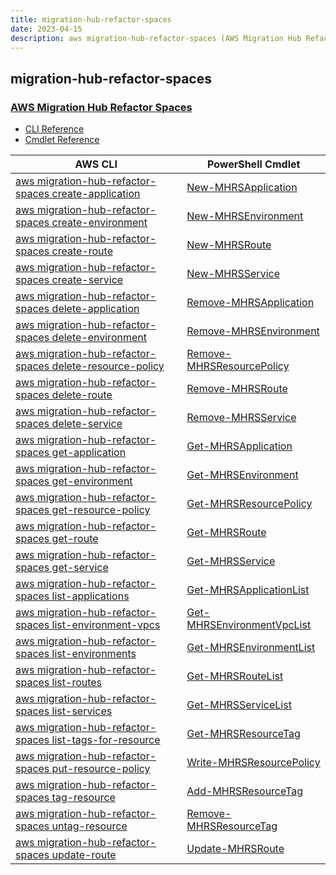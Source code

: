 ```yaml
---
title: migration-hub-refactor-spaces
date: 2023-04-15
description: aws migration-hub-refactor-spaces (AWS Migration Hub Refactor Spaces) command/cmdlet list.
---
```


## migration-hub-refactor-spaces

### [AWS Migration Hub Refactor Spaces](https://aws.amazon.com/application-migration-service/)

* [CLI Reference](https://docs.aws.amazon.com/cli/latest/reference/migration-hub-refactor-spaces/index.html)
* [Cmdlet Reference](https://docs.aws.amazon.com/powershell/latest/reference/items/MigrationHubRefactorSpaces_cmdlets.html)

|AWS CLI|PowerShell Cmdlet|
|----|----|
|[aws migration-hub-refactor-spaces create-application](https://docs.aws.amazon.com/cli/latest/reference/migration-hub-refactor-spaces/create-application.html)|[New-MHRSApplication](https://docs.aws.amazon.com/powershell/latest/reference/items/New-MHRSApplication.html)|
|[aws migration-hub-refactor-spaces create-environment](https://docs.aws.amazon.com/cli/latest/reference/migration-hub-refactor-spaces/create-environment.html)|[New-MHRSEnvironment](https://docs.aws.amazon.com/powershell/latest/reference/items/New-MHRSEnvironment.html)|
|[aws migration-hub-refactor-spaces create-route](https://docs.aws.amazon.com/cli/latest/reference/migration-hub-refactor-spaces/create-route.html)|[New-MHRSRoute](https://docs.aws.amazon.com/powershell/latest/reference/items/New-MHRSRoute.html)|
|[aws migration-hub-refactor-spaces create-service](https://docs.aws.amazon.com/cli/latest/reference/migration-hub-refactor-spaces/create-service.html)|[New-MHRSService](https://docs.aws.amazon.com/powershell/latest/reference/items/New-MHRSService.html)|
|[aws migration-hub-refactor-spaces delete-application](https://docs.aws.amazon.com/cli/latest/reference/migration-hub-refactor-spaces/delete-application.html)|[Remove-MHRSApplication](https://docs.aws.amazon.com/powershell/latest/reference/items/Remove-MHRSApplication.html)|
|[aws migration-hub-refactor-spaces delete-environment](https://docs.aws.amazon.com/cli/latest/reference/migration-hub-refactor-spaces/delete-environment.html)|[Remove-MHRSEnvironment](https://docs.aws.amazon.com/powershell/latest/reference/items/Remove-MHRSEnvironment.html)|
|[aws migration-hub-refactor-spaces delete-resource-policy](https://docs.aws.amazon.com/cli/latest/reference/migration-hub-refactor-spaces/delete-resource-policy.html)|[Remove-MHRSResourcePolicy](https://docs.aws.amazon.com/powershell/latest/reference/items/Remove-MHRSResourcePolicy.html)|
|[aws migration-hub-refactor-spaces delete-route](https://docs.aws.amazon.com/cli/latest/reference/migration-hub-refactor-spaces/delete-route.html)|[Remove-MHRSRoute](https://docs.aws.amazon.com/powershell/latest/reference/items/Remove-MHRSRoute.html)|
|[aws migration-hub-refactor-spaces delete-service](https://docs.aws.amazon.com/cli/latest/reference/migration-hub-refactor-spaces/delete-service.html)|[Remove-MHRSService](https://docs.aws.amazon.com/powershell/latest/reference/items/Remove-MHRSService.html)|
|[aws migration-hub-refactor-spaces get-application](https://docs.aws.amazon.com/cli/latest/reference/migration-hub-refactor-spaces/get-application.html)|[Get-MHRSApplication](https://docs.aws.amazon.com/powershell/latest/reference/items/Get-MHRSApplication.html)|
|[aws migration-hub-refactor-spaces get-environment](https://docs.aws.amazon.com/cli/latest/reference/migration-hub-refactor-spaces/get-environment.html)|[Get-MHRSEnvironment](https://docs.aws.amazon.com/powershell/latest/reference/items/Get-MHRSEnvironment.html)|
|[aws migration-hub-refactor-spaces get-resource-policy](https://docs.aws.amazon.com/cli/latest/reference/migration-hub-refactor-spaces/get-resource-policy.html)|[Get-MHRSResourcePolicy](https://docs.aws.amazon.com/powershell/latest/reference/items/Get-MHRSResourcePolicy.html)|
|[aws migration-hub-refactor-spaces get-route](https://docs.aws.amazon.com/cli/latest/reference/migration-hub-refactor-spaces/get-route.html)|[Get-MHRSRoute](https://docs.aws.amazon.com/powershell/latest/reference/items/Get-MHRSRoute.html)|
|[aws migration-hub-refactor-spaces get-service](https://docs.aws.amazon.com/cli/latest/reference/migration-hub-refactor-spaces/get-service.html)|[Get-MHRSService](https://docs.aws.amazon.com/powershell/latest/reference/items/Get-MHRSService.html)|
|[aws migration-hub-refactor-spaces list-applications](https://docs.aws.amazon.com/cli/latest/reference/migration-hub-refactor-spaces/list-applications.html)|[Get-MHRSApplicationList](https://docs.aws.amazon.com/powershell/latest/reference/items/Get-MHRSApplicationList.html)|
|[aws migration-hub-refactor-spaces list-environment-vpcs](https://docs.aws.amazon.com/cli/latest/reference/migration-hub-refactor-spaces/list-environment-vpcs.html)|[Get-MHRSEnvironmentVpcList](https://docs.aws.amazon.com/powershell/latest/reference/items/Get-MHRSEnvironmentVpcList.html)|
|[aws migration-hub-refactor-spaces list-environments](https://docs.aws.amazon.com/cli/latest/reference/migration-hub-refactor-spaces/list-environments.html)|[Get-MHRSEnvironmentList](https://docs.aws.amazon.com/powershell/latest/reference/items/Get-MHRSEnvironmentList.html)|
|[aws migration-hub-refactor-spaces list-routes](https://docs.aws.amazon.com/cli/latest/reference/migration-hub-refactor-spaces/list-routes.html)|[Get-MHRSRouteList](https://docs.aws.amazon.com/powershell/latest/reference/items/Get-MHRSRouteList.html)|
|[aws migration-hub-refactor-spaces list-services](https://docs.aws.amazon.com/cli/latest/reference/migration-hub-refactor-spaces/list-services.html)|[Get-MHRSServiceList](https://docs.aws.amazon.com/powershell/latest/reference/items/Get-MHRSServiceList.html)|
|[aws migration-hub-refactor-spaces list-tags-for-resource](https://docs.aws.amazon.com/cli/latest/reference/migration-hub-refactor-spaces/list-tags-for-resource.html)|[Get-MHRSResourceTag](https://docs.aws.amazon.com/powershell/latest/reference/items/Get-MHRSResourceTag.html)|
|[aws migration-hub-refactor-spaces put-resource-policy](https://docs.aws.amazon.com/cli/latest/reference/migration-hub-refactor-spaces/put-resource-policy.html)|[Write-MHRSResourcePolicy](https://docs.aws.amazon.com/powershell/latest/reference/items/Write-MHRSResourcePolicy.html)|
|[aws migration-hub-refactor-spaces tag-resource](https://docs.aws.amazon.com/cli/latest/reference/migration-hub-refactor-spaces/tag-resource.html)|[Add-MHRSResourceTag](https://docs.aws.amazon.com/powershell/latest/reference/items/Add-MHRSResourceTag.html)|
|[aws migration-hub-refactor-spaces untag-resource](https://docs.aws.amazon.com/cli/latest/reference/migration-hub-refactor-spaces/untag-resource.html)|[Remove-MHRSResourceTag](https://docs.aws.amazon.com/powershell/latest/reference/items/Remove-MHRSResourceTag.html)|
|[aws migration-hub-refactor-spaces update-route](https://docs.aws.amazon.com/cli/latest/reference/migration-hub-refactor-spaces/update-route.html)|[Update-MHRSRoute](https://docs.aws.amazon.com/powershell/latest/reference/items/Update-MHRSRoute.html)|

